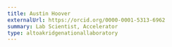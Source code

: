 ```yaml
---
title: Austin Hoover
externalUrl: https://orcid.org/0000-0001-5313-6962
summary: Lab Scientist, Accelerator
type: altoakridgenationallaboratory
---
```

